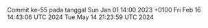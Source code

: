 Commit ke-55 pada tanggal Sun Jan 01 14:00 2023 +0100
Fri Feb 16 14:43:06 UTC 2024
Tue May 14 21:23:59 UTC 2024
